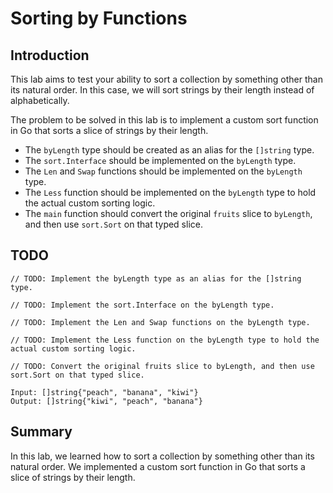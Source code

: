# Sorting by Functions

## Introduction

This lab aims to test your ability to sort a collection by something other than its natural order. In this case, we will sort strings by their length instead of alphabetically.

The problem to be solved in this lab is to implement a custom sort function in Go that sorts a slice of strings by their length.

- The `byLength` type should be created as an alias for the `[]string` type.
- The `sort.Interface` should be implemented on the `byLength` type.
- The `Len` and `Swap` functions should be implemented on the `byLength` type.
- The `Less` function should be implemented on the `byLength` type to hold the actual custom sorting logic.
- The `main` function should convert the original `fruits` slice to `byLength`, and then use `sort.Sort` on that typed slice.

## TODO

```
// TODO: Implement the byLength type as an alias for the []string type.

// TODO: Implement the sort.Interface on the byLength type.

// TODO: Implement the Len and Swap functions on the byLength type.

// TODO: Implement the Less function on the byLength type to hold the actual custom sorting logic.

// TODO: Convert the original fruits slice to byLength, and then use sort.Sort on that typed slice.
```

```
Input: []string{"peach", "banana", "kiwi"}
Output: []string{"kiwi", "peach", "banana"}
```

## Summary

In this lab, we learned how to sort a collection by something other than its natural order. We implemented a custom sort function in Go that sorts a slice of strings by their length.
